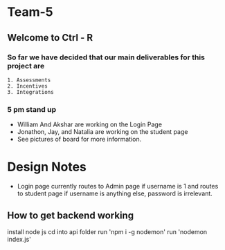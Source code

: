 # Team-5

## Welcome to Ctrl - R

### So far we have decided that our main deliverables for this project are 
    1. Assessments
    2. Incentives
    3. Integrations

### 5 pm stand up
- William And Akshar are working on the Login Page
- Jonathon, Jay, and Natalia are working on the student page
- See pictures of board for more information.

# Design Notes
- Login page currently routes to Admin page if username is 1 and routes to student page if username is anything else, password is irrelevant.

## How to get backend working 

install node js 
cd into api folder 
run 'npm i -g nodemon' 
run 'nodemon index.js'